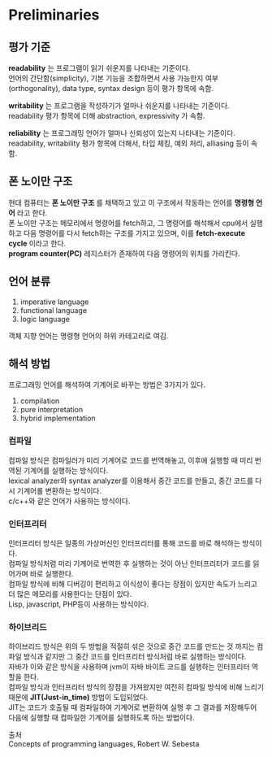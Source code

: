 # Preliminaries

## 평가 기준
__readability__ 는 프로그램이 읽기 쉬운지를 나타내는 기준이다.  
언어의 간단함(simplicity), 기본 기능을 조합하면서 사용 가능한지 여부(orthogonality), data type, syntax design 등이 평가 항목에 속함.  

__writability__ 는 프로그램을 작성하기가 얼마나 쉬운지를 나타내는 기준이다.  
readability 평가 항목에 더해 abstraction, expressivity 가 속함.  

__reliability__ 는 프로그래밍 언어가 얼마나 신뢰성이 있는지 나타내는 기준이다.  
readability, writability 평가 항목에 더해서, 타입 체킹, 예외 처리, alliasing 등이 속함.  

## 폰 노이만 구조
현대 컴퓨터는 __폰 노이만 구조__ 를 채택하고 있고 이 구조에서 작동하는 언어를 __명령형 언어__ 라고 한다.  
폰 노이만 구조는 메모리에서 명령어를 fetch하고, 그 명령어를 해석해서 cpu에서 실행하고 다음 명령어를 다시 fetch하는 구조를 가지고 있으며, 이를 __fetch-execute cycle__ 이라고 한다.  
__program counter(PC)__ 레지스터가 존재하여 다음 명령어의 위치를 가리킨다.  

## 언어 분류
1. imperative language
2. functional language
3. logic language

객체 지향 언어는 명령형 언어의 하위 카테고리로 여김.  

## 해석 방법
프로그래밍 언어를 해석하여 기계어로 바꾸는 방법은 3가지가 있다.
1. compilation
2. pure interpretation
3. hybrid implementation

### 컴파일
컴파일 방식은 컴파일러가 미리 기계어로 코드를 번역해놓고, 이후에 실행할 때 미리 번역된 기계어를 실행하는 방식이다.  
lexical analyzer와 syntax analyzer를 이용해서 중간 코드를 만들고, 중간 코드를 다시 기계어롤 변환하는 방식이다.  
c/c++와 같은 언어가 사용하는 방식이다.

### 인터프리터
인터프리터 방식은 일종의 가상머신인 인터프리터를 통해 코드를 바로 해석하는 방식이다.  
컴파일 방식처럼 미리 기계어로 번역한 후 실행하는 것이 아닌 인터프리터가 코드를 읽어가며 바로 실행한다.  
컴파일 방식에 비해 디버깅이 편리하고 이식성이 좋다는 장점이 있지만 속도가 느리고 더 많은 메모리를 사용한다는 단점이 있다.  
Lisp, javascript, PHP등이 사용하는 방식이다.  

### 하이브리드
하이브리드 방식은 위의 두 방법을 적절히 섞은 것으로 중간 코드를 만드는 것 까지는 컴파일 방식과 같지만 그 중간 코드를 인터프리터 방식처럼 바로 실행하는 방식이다.  
자바가 이와 같은 방식을 사용하며 jvm이 자바 바이트 코드를 실행하는 인터프리터 역할을 한다.  
컴파일 방식과 인터프리터 방식의 장점을 가져왔지만 여전히 컴파일 방식에 비해 느리기 때문에 __JIT(Just-in_time)__ 방법이 도입되었다.  
JIT는 코드가 호출될 때 컴파일하여 기계어로 변환하여 실행 후 그 결과를 저장해두어 다음에 실행할 때 컴파일한 기계어를 실행하도록 하는 방법이다.  

출처  
Concepts of programming languages, Robert W. Sebesta